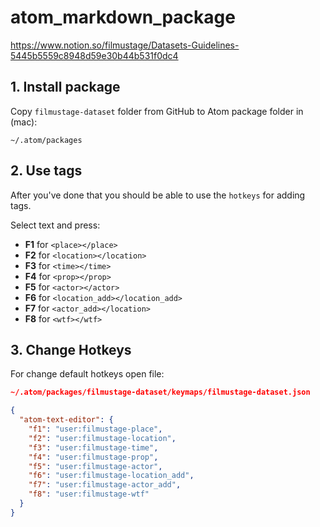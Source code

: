 # atom_markdown_package
https://www.notion.so/filmustage/Datasets-Guidelines-5445b5559c8948d59e30b44b531f0dc4
## 1. Install package

Copy `filmustage-dataset` folder from GitHub to Atom package folder in (mac):

    ~/.atom/packages

## 2. Use tags

After you've done that you should be able to use the `hotkeys` for adding tags.

Select text and press:

- **F1** for `<place></place>`
- **F2** for `<location></location>`
- **F3** for `<time></time>`
- **F4** for `<prop></prop>`
- **F5** for `<actor></actor>`
- **F6** for `<location_add></location_add>`
- **F7** for `<actor_add></location>`
- **F8** for `<wtf></wtf>`

## 3. Change Hotkeys

For change default hotkeys open file:

```JSON
~/.atom/packages/filmustage-dataset/keymaps/filmustage-dataset.json

{
  "atom-text-editor": {
    "f1": "user:filmustage-place",
    "f2": "user:filmustage-location",
    "f3": "user:filmustage-time",
    "f4": "user:filmustage-prop",
    "f5": "user:filmustage-actor",
    "f6": "user:filmustage-location_add",
    "f7": "user:filmustage-actor_add",
    "f8": "user:filmustage-wtf"
  }
}
```
